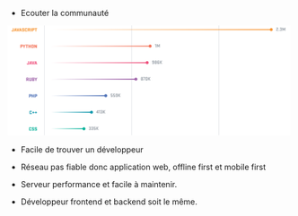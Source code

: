 <!-- * Autres contraintes à prendre en compte (normes techniques, clauses juridiques, etc.) -->
* Ecouter la communauté

![alt text](../../img/Screen-Shot-2017-12-01-at-15.34.17.png)

* Facile de trouver un développeur

* Réseau pas fiable donc application web, offline first et mobile first

* Serveur performance et facile à maintenir.

* Développeur frontend et backend soit le même. 